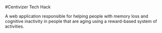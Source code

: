 #Centivizer Tech Hack 

A web application responsible for helping people with memory loss and cognitive inactivity in people that are aging using a reward-based system of activities.




